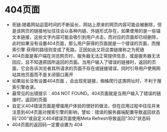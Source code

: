 # 404页面
- 死链:随着网站运营时间的不断延长，网站上原来的网页内容可能会被删除，但是该网页的链接地址往往会以各种内链、外链形式存在，如果使用的是一些锚文本链接，这些文字内容可能会吸引到用户点击，而对应的页面却已经删除，此时如果没有设置404页面，那么用户获得的页面就是一个错误的页面，而搜索引擎 获得的路径则变成了死路。正因如此又将这类链接称之为死链
- 404页面是客户端在浏览网页时，服务器无法正常提供信息，或是服务器无法回应，且不知道原因所返回的页面。当用户输入了错误的链接时，返回的页面，它会告诉浏览者其所请求的页面不存在或链接错误，同时引导用户使用网站其他页面而不是关闭窗口离开
- 如果站长没有设置404页面 ，会出现死链接，蜘蛛爬行这类网址时，不利于搜索引擎收录。
- 最常见的出错提示：404 NOT FOUND。404页面就是当用户输入了错误的链接时，返回的页面
- 自定义404错误页面是增强用户体验的很好的做法，但在应用过程中往往并未注意到404页面对搜索引擎的影响，譬如：错误的服务器端配置导致返回状态码“200”或自定义404错误页面使用Meta Refresh导致返回“302”状态码
- 404页面的返回码一定要设置为 404
